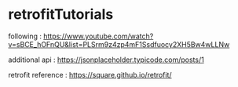 # retrofitTutorials

following : https://www.youtube.com/watch?v=sBCE_hOFnQU&list=PLSrm9z4zp4mF1Ssdfuocy2XH5Bw4wLLNw

additional api : https://jsonplaceholder.typicode.com/posts/1

retrofit reference : https://square.github.io/retrofit/

